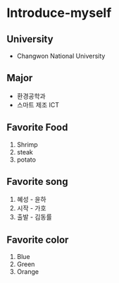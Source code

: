 # Introduce-myself

## University
- Changwon National University

## Major
- 환경공학과
- 스마트 제조 ICT


## Favorite Food
1. Shrimp
2. steak
3. potato


## Favorite song
1. 혜성 - 윤하
2. 시작 - 가호
3. 출발 - 김동률


## Favorite color
1. Blue
2. Green
3. Orange



